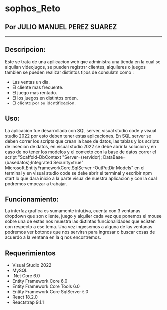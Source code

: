 # sophos_Reto
## Por JULIO MANUEL PEREZ SUAREZ
*********
## Descripcion:
Este se trata de una apilicacion web que administra una tienda en la cual se alquilan videojugos, se pueden registrar clientes, alquileres o juegos tambien se pueden realizar distintos tipos de consulatn  como :
- Las ventas un dia.
- El cliente mas frecuente.
- El juego mas rentado.
- El los juegos en distintos orden.
- El cliente por su identificacion.
## Uso:
La aplicacion fue desarrollada con SQL server, visual studio code y visual studio 2022 por esto deben tener estas aplicaciones. En SQL server se deben correr los scripts que crean la base de datos, las tablas y los scripts de insecion de datos, en visual studio 2022 se debe abrir la solucion y en caso de no tener los modelos y el contexto con la base de datos correr el script "Scaffold-DbContext "Server=(servidor); DataBase=(basedatos);Integrated Security=true" Microsoft.EntityFrameworkCore.SqlServer -OutPutDir Models" en el terminal  y en visual studio code se debe abrir el terminal y escribir npm start lo que dara inicio a la parte visual de nuestra aplicacion y con la cual podremos empezar a trabajar.
## Funcionamiento:
La interfaz grafica es sumamente intuitiva, cuenta con 3 ventanas dropdown que son cliente, juego y alquiler cada vez que ponemos el mouse sobre una de estas nos muestra las distintas funcionalidades que ecisten con respecto a ese tema. Una vez ingresemos a alguna de las ventanas podremos ver botonos que nos serviran para ingresar o buscar cosas de acuerdo a la ventana en la q nos encontremos.
## Requerimientos
- Visual Studio 2022
 - MySQL
 - .Net Core 6.0
 - Entity Framework Core 6.0
 - Entity Framework Core Tools 6.0
 - Entity Framework Core SqlServer 6.0
 - React 18.2.0
 - Reactstrap 9.1.1


